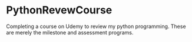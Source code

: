 # PythonRevewCourse
Completing a course on Udemy to review my python programming.  These are merely the milestone and assessment programs.

